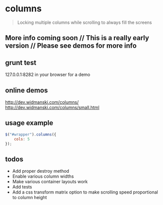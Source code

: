 # columns

> Locking multiple columns while scrolling to always fill the screens

## More info coming soon // This is a really early version // Please see demos for more info

## grunt test  
127.0.0.1:8282 in your browser for a demo

## online demos
http://dev.widmanski.com/columns/
http://dev.widmanski.com/columns/small.html


## usage example
``` js
$("#wrapper").columns({
    cols: 5
});
```


## todos

- Add proper destroy method
- Enable various column widths
- Make various container layouts work
- Add tests
- Add a css transform matrix option to make scrolling speed proportional to column height